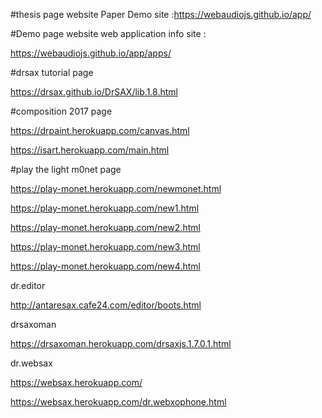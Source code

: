 #thesis page
website
Paper Demo site :https://webaudiojs.github.io/app/


#Demo page
website
web application info site :

https://webaudiojs.github.io/app/apps/

#drsax tutorial page

https://drsax.github.io/DrSAX/lib.1.8.html

#composition 2017 page

https://drpaint.herokuapp.com/canvas.html

https://isart.herokuapp.com/main.html

#play the light m0net page

https://play-monet.herokuapp.com/newmonet.html

https://play-monet.herokuapp.com/new1.html

https://play-monet.herokuapp.com/new2.html

https://play-monet.herokuapp.com/new3.html

https://play-monet.herokuapp.com/new4.html

dr.editor

http://antaresax.cafe24.com/editor/boots.html

drsaxoman

https://drsaxoman.herokuapp.com/drsaxjs.1.7.0.1.html

dr.websax

https://websax.herokuapp.com/

https://websax.herokuapp.com/dr.webxophone.html

